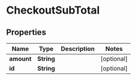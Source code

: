 
# CheckoutSubTotal

## Properties
Name | Type | Description | Notes
------------ | ------------- | ------------- | -------------
**amount** | **String** |  |  [optional]
**id** | **String** |  |  [optional]



